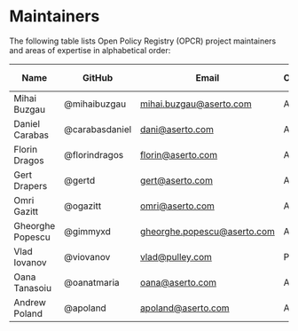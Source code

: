 # Maintainers

The following table lists Open Policy Registry (OPCR) project maintainers and areas of expertise in alphabetical order:

| Name | GitHub | Email | Organization | Repositories/Area of Expertise | Added/Renewed On |
| --- | --- | --- | --- | --- | --- |
| Mihai Buzgau | @mihaibuzgau | mihai.buzgau@aserto.com | Aserto | all repositories | 2023-01-18 |
| Daniel Carabas | @carabasdaniel | dani@aserto.com | Aserto | all repositories | 2022-12-25 |
| Florin Dragos | @florindragos | florin@aserto.com | Aserto | all repositories | 2023-01-18 |
| Gert Drapers | @gertd | gert@aserto.com | Aserto | all repositories | 2021-09-28 |
| Omri Gazitt | @ogazitt | omri@aserto.com | Aserto | all repositories | 2021-09-28 |
| Gheorghe Popescu | @gimmyxd | gheorghe.popescu@aserto.com | Aserto | all repositories | 2023-01-18 |
| Vlad Iovanov | @viovanov | vlad@pulley.com | Pulley | all repositories | 2021-09-28 |
| Oana Tanasoiu | @oanatmaria | oana@aserto.com | Aserto | all repositories | 2023-01-18 |
| Andrew Poland | @apoland | apoland@aserto.com | Aserto | all repositories | 2023-01-18 |
